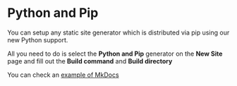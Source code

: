 # Python and Pip

You can setup any static site generator which is distributed via pip using our new Python support.

All you need to do is select the **Python and Pip** generator on the **New Site** page and fill out the **Build command** and **Build directory**

You can check an [example of MkDocs](/mkdocs)
